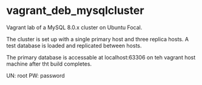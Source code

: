 # vagrant_deb_mysqlcluster
Vagrant lab of a MySQL 8.0.x cluster on Ubuntu Focal.

The cluster is set up with a single primary host and three replica hosts.
A test database is loaded and replicated between hosts.

The primary database is accessable at localhost:63306 on teh vagrant host machine after tht build completes.

UN: root
PW: password


